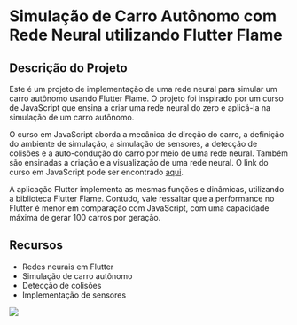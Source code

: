 # Simulação de Carro Autônomo com Rede Neural utilizando Flutter Flame


## Descrição do Projeto

Este é um projeto de implementação de uma rede neural para simular um carro autônomo usando Flutter Flame. O projeto foi inspirado por um curso de JavaScript que ensina a criar uma rede neural do zero e aplicá-la na simulação de um carro autônomo.

O curso em JavaScript aborda a mecânica de direção do carro, a definição do ambiente de simulação, a simulação de sensores, a detecção de colisões e a auto-condução do carro por meio de uma rede neural. Também são ensinadas a criação e a visualização de uma rede neural. O link do curso em JavaScript pode ser encontrado [aqui](https://www.youtube.com/watch?v=Rs_rAxEsAvI&t=4208s&ab_channel=freeCodeCamp.org).

A aplicação Flutter implementa as mesmas funções e dinâmicas, utilizando a biblioteca Flutter Flame. Contudo, vale ressaltar que a performance no Flutter é menor em comparação com JavaScript, com uma capacidade máxima de gerar 100 carros por geração.


## Recursos

- Redes neurais em Flutter
- Simulação de carro autônomo
- Detecção de colisões
- Implementação de sensores




![](assets/app.gif)